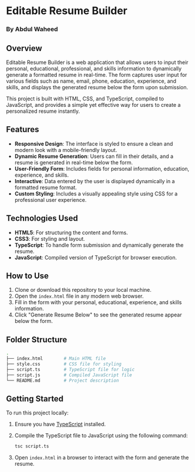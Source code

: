 # Editable Resume Builder

### By Abdul Waheed

## Overview

Editable Resume Builder is a web application that allows users to input their personal, educational, professional, and skills information to dynamically generate a formatted resume in real-time. The form captures user input for various fields such as name, email, phone, education, experience, and skills, and displays the generated resume below the form upon submission. 

This project is built with HTML, CSS, and TypeScript, compiled to JavaScript, and provides a simple yet effective way for users to create a personalized resume instantly.

## Features

- **Responsive Design**: The interface is styled to ensure a clean and modern look with a mobile-friendly layout.
- **Dynamic Resume Generation**: Users can fill in their details, and a resume is generated in real-time below the form.
- **User-Friendly Form**: Includes fields for personal information, education, experience, and skills.
- **Interactive**: Data entered by the user is displayed dynamically in a formatted resume format.
- **Custom Styling**: Includes a visually appealing style using CSS for a professional user experience.

## Technologies Used

- **HTML5**: For structuring the content and forms.
- **CSS3**: For styling and layout.
- **TypeScript**: To handle form submission and dynamically generate the resume.
- **JavaScript**: Compiled version of TypeScript for browser execution.

## How to Use

1. Clone or download this repository to your local machine.
2. Open the `index.html` file in any modern web browser.
3. Fill in the form with your personal, educational, experience, and skills information.
4. Click "Generate Resume Below" to see the generated resume appear below the form.

## Folder Structure

```bash
.
├── index.html        # Main HTML file
├── style.css         # CSS file for styling
├── script.ts         # TypeScript file for logic
├── script.js         # Compiled JavaScript file
└── README.md         # Project description
```

## Getting Started

To run this project locally:

1. Ensure you have [TypeScript](https://www.typescriptlang.org/) installed.
2. Compile the TypeScript file to JavaScript using the following command:

   ```bash
   tsc script.ts
   ```

3. Open `index.html` in a browser to interact with the form and generate the resume.

